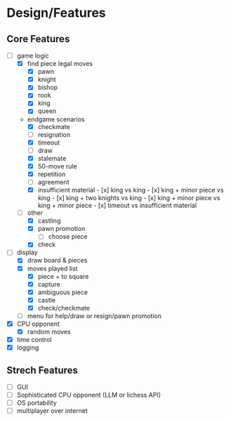 # Design/Features

## Core Features

- [ ] game logic
  - [x] find piece legal moves
    - [x] pawn
    - [x] knight
    - [x] bishop
    - [x] rook
    - [x] king
    - [x] queen
  - endgame scenarios
    - [x]  checkmate
    - [ ]  resignation
    - [x]  timeout
    - [ ]  draw
      - [x]  stalemate
      - [x]  50-move rule
      - [x]  repetition
      - [ ]  agreement
      - [x]  insufficient material
        - [x]  king vs king
        - [x]  king + minor piece vs king
        - [x]  king + two knights vs king
        - [x]  king + minor piece vs king + minor piece
        - [x]  timeout vs insufficient material
  - [ ] other
    - [x] castling
    - [x] pawn promotion
      - [ ] choose piece
    - [x] check
- [ ] display
  - [x] draw board & pieces
  - [x] moves played list
    - [x] piece + to square
    - [x] capture
    - [x] ambiguous piece
    - [x] castle
    - [x] check/checkmate
  - [ ] menu for help/draw or resign/pawn promotion
- [x] CPU opponent
  - [x] random moves
- [x] time control
- [x] logging

## Strech Features

- [ ] GUI
- [ ] Sophisticated CPU opponent (LLM or lichess API)
- [ ] OS portability
- [ ] multiplayer over internet
